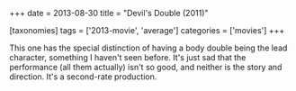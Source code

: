 +++
date = 2013-08-30
title = "Devil's Double (2011)"

[taxonomies]
tags = ['2013-movie', 'average']
categories = ['movies']
+++

This one has the special distinction of having a body double being the
lead character, something I haven't seen before. It's just sad that
the performance (all them actually) isn't so good, and neither is the
story and direction. It's a second-rate production.
